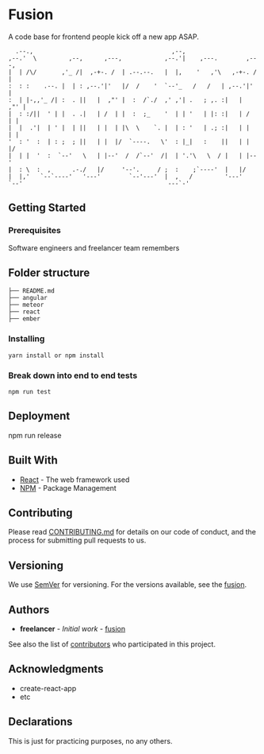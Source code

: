 # Fusion

A code base for frontend people kick off a new app ASAP.

```                                                                                                                                     
  .--.,                                       ,--,                        
,--.'  \         ,--,      ,---,            ,--.'|    ,---.        ,---,  
|  | /\/       ,'_ /|  ,-+-. /  | .--.--.   |  |,    '   ,'\   ,-+-. /  |
:  : :    .--. |  | : ,--.'|'   |/  /    '  `--'_   /   /   | ,--.'|'   |
:  | |-,,'_ /| :  . ||   |  ,"' |  :  /`./  ,' ,'| .   ; ,. :|   |  ,"' |
|  : :/||  ' | |  . .|   | /  | |  :  ;_    '  | | '   | |: :|   | /  | |
|  |  .'|  | ' |  | ||   | |  | |\  \    `. |  | : '   | .; :|   | |  | |
'  : '  :  | : ;  ; ||   | |  |/  `----.   \'  : |_|   :    ||   | |  |/  
|  | |  '  :  `--'   \   | |--'  /  /`--'  /|  | '.'\   \  / |   | |--'   
|  : \  :  ,      .-./   |/     '--'.     / ;  :    ;`----'  |   |/       
|  |,'   `--`----'   '---'        `--'---'  |  ,   /         '---'        
`--'                                         ---`-'                       

```

## Getting Started


### Prerequisites

Software engineers and freelancer team remembers

## Folder structure

```
├── README.md
├── angular
├── meteor
├── react
├── ember
```

### Installing

```
yarn install or npm install
```

### Break down into end to end tests

```
npm run test
```

## Deployment

npm run release

## Built With

* [React](https://facebook.github.io/react/) - The web framework used
* [NPM](https://www.npmjs.com/) - Package Management

## Contributing

Please read [CONTRIBUTING.md](https://gist.github.com/li-plaintext/fusion) for details on our code of conduct, and the process for submitting pull requests to us.

## Versioning

We use [SemVer](http://semver.org/) for versioning. For the versions available, see the [fusion](https://github.com/li-plaintext/fusion).

## Authors

* **freelancer** - *Initial work* - [fusion](https://github.com/fusion)

See also the list of [contributors](https://github.com/li-plaintext/fusion/contributors) who participated in this project.

## Acknowledgments

* create-react-app
* etc

## Declarations

This is just for practicing purposes, no any others.
